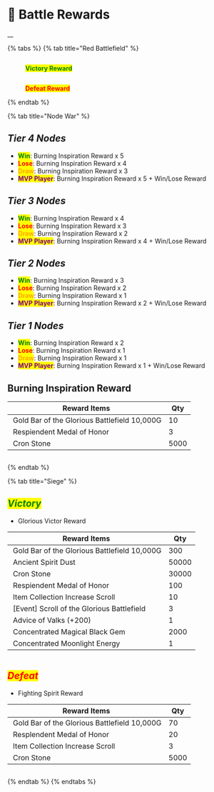 # 🚩 Battle Rewards

__

{% tabs %}
{% tab title="Red Battlefield" %}
<figure><img src="../../.gitbook/assets/QQ截图20221102151805.png" alt=""><figcaption><p><mark style="color:green;"><strong>Victory Reward</strong></mark></p></figcaption></figure>





<figure><img src="../../.gitbook/assets/QQ截图20221103010426.png" alt=""><figcaption><p><mark style="color:red;"><strong>Defeat Reward</strong></mark></p></figcaption></figure>
{% endtab %}

{% tab title="Node War" %}
## _Tier 4 Nodes_

* <mark style="color:green;">**Win**</mark>: Burning Inspiration Reward x 5
* <mark style="color:red;">**Lose**</mark>: Burning Inspiration Reward x 4
* <mark style="color:orange;">**Draw**</mark>: Burning Inspiration Reward x 3
* <mark style="color:purple;">**MVP Player**</mark>: Burning Inspiration Reward x 5 + Win/Lose Reward

## _Tier 3 Nodes_

* <mark style="color:green;">**Win**</mark>: Burning Inspiration Reward x 4
* <mark style="color:red;">**Lose**</mark>: Burning Inspiration Reward x 3
* <mark style="color:orange;">**Draw**</mark>: Burning Inspiration Reward x 2
* <mark style="color:purple;">**MVP Player**</mark>: Burning Inspiration Reward x 4 + Win/Lose Reward

## _Tier 2 Nodes_

* <mark style="color:green;">**Win**</mark>: Burning Inspiration Reward x 3
* <mark style="color:red;">**Lose**</mark>: Burning Inspiration Reward x 2
* <mark style="color:orange;">**Draw**</mark>: Burning Inspiration Reward x 1
* <mark style="color:purple;">**MVP Player**</mark>: Burning Inspiration Reward x 2 + Win/Lose Reward

## _Tier 1 Nodes_

* <mark style="color:green;">**Win**</mark>: Burning Inspiration Reward x 2
* <mark style="color:red;">**Lose**</mark>: Burning Inspiration Reward x 1
* <mark style="color:orange;">**Draw**</mark>: Burning Inspiration Reward x 1
* <mark style="color:purple;">**MVP Player**</mark>: Burning Inspiration Reward x 1 + Win/Lose Reward

###

## Burning Inspiration Reward

| Reward Items                                                                                                                | Qty  |
| --------------------------------------------------------------------------------------------------------------------------- | ---- |
| <img src="../../.gitbook/assets/00000008_special.png" alt="" data-size="line"> Gold Bar of the Glorious Battlefield 10,000G | 10   |
| <img src="../../.gitbook/assets/00015692.png" alt="" data-size="line"> Respiendent Medal of Honor                           | 3    |
| <img src="../../.gitbook/assets/00016080.png" alt="" data-size="line"> Cron Stone                                           | 5000 |

<figure><img src="../../.gitbook/assets/QQ截图20221102140855.png" alt=""><figcaption></figcaption></figure>
{% endtab %}

{% tab title="Siege" %}
## _<mark style="color:green;">Victory</mark>_

* Glorious Victor Reward

| Reward Items                                                                                                                | Qty   |
| --------------------------------------------------------------------------------------------------------------------------- | ----- |
| <img src="../../.gitbook/assets/00000008_special.png" alt="" data-size="line"> Gold Bar of the Glorious Battlefield 10,000G | 300   |
| <img src="../../.gitbook/assets/00721002.png" alt="" data-size="line"> Ancient Spirit Dust                                  | 50000 |
| <img src="../../.gitbook/assets/00016080.png" alt="" data-size="line"> Cron Stone                                           | 30000 |
| <img src="../../.gitbook/assets/00015692.png" alt="" data-size="line"> Respiendent Medal of Honor                           | 100   |
| <img src="../../.gitbook/assets/000175722.png" alt="" data-size="line"> Item Collection Increase Scroll                     | 10    |
| <img src="../../.gitbook/assets/00750612.png" alt="" data-size="line"> \[Event] Scroll of the Glorious Battlefield          | 3     |
| <img src="../../.gitbook/assets/00017800.png" alt="" data-size="line"> Advice of Valks (+200)                               | 1     |
| <img src="../../.gitbook/assets/00004987.png" alt="" data-size="line"> Concentrated Magical Black Gem                       | 2000  |
| <img src="../../.gitbook/assets/QQ截图20221102192008.png" alt="" data-size="line"> Concentrated Moonlight Energy              | 1     |

<figure><img src="../../.gitbook/assets/QQ截图20221102144434.png" alt=""><figcaption></figcaption></figure>



## _<mark style="color:red;">Defeat</mark>_

* Fighting Spirit Reward

| Reward Items                                                                                                                | Qty  |
| --------------------------------------------------------------------------------------------------------------------------- | ---- |
| <img src="../../.gitbook/assets/00000008_special.png" alt="" data-size="line"> Gold Bar of the Glorious Battlefield 10,000G | 70   |
| <img src="../../.gitbook/assets/00015692.png" alt="" data-size="line"> Resplendent Medal of Honor                           | 20   |
| <img src="../../.gitbook/assets/000175722.png" alt="" data-size="line"> Item Collection Increase Scroll                     | 3    |
| <img src="../../.gitbook/assets/00016080.png" alt="" data-size="line"> Cron Stone                                           | 5000 |

<figure><img src="../../.gitbook/assets/QQ截图20221102144425.png" alt=""><figcaption></figcaption></figure>
{% endtab %}
{% endtabs %}
